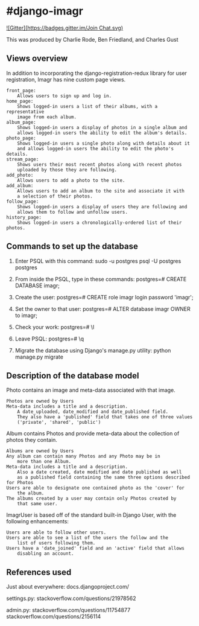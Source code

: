 #django-imagr
============
[![Gitter](https://badges.gitter.im/Join Chat.svg)](https://gitter.im/CharlesGust/django-imagr?utm_source=badge&utm_medium=badge&utm_campaign=pr-badge&utm_content=badge)

This was produced by Charlie Rode, Ben Friedland, and Charles Gust

## Views overview ##

In addition to incorporating the django-registration-redux library
    for user registration, Imagr has nine custom page views.

    front_page:
        Allows users to sign up and log in.
    home_page:
        Shows logged-in users a list of their albums, with a representative
        image from each album.
    album_page:
        Shows logged-in users a display of photos in a single album and
        allows logged-in users the ability to edit the album's details.
    photo_page:
        Shows logged-in users a single photo along with details about it
        and allows logged-in users the ability to edit the photo's details.
    stream_page:
        Shows users their most recent photos along with recent photos
        uploaded by those they are following.
    add_photo:
        Allows users to add a photo to the site.
    add_album:
        Allows users to add an album to the site and associate it with
        a selection of their photos.
    follow_page:
        Shows logged-in users a display of users they are following and
        allows them to follow and unfollow users.
    history_page:
        Shows logged-in users a chronologically-ordered list of their photos.

## Commands to set up the database ##

1. Enter PSQL with this command:
sudo -u postgres psql -U postgres postgres

2. From inside the PSQL, type in these commands:
postgres=# CREATE DATABASE imagr;

3. Create the user:
postgres=# CREATE role imagr login password 'imagr';

4. Set the owner to that user:
postgres=# ALTER database imagr OWNER to imagr;

5. Check your work:
postgres=# \l

6. Leave PSQL:
postgres=# \q

6. Migrate the database using Django's manage.py utility:
python manage.py migrate

## Description of the database model ##

Photo contains an image and meta-data associated with that image.

    Photos are owned by Users
    Meta-data includes a title and a description.
        A date_uploaded, date_modified and date_published field.
        They also have a 'published' field that takes one of three values
        ('private', 'shared', 'public')

Album contains Photos and provide meta-data about the collection of
    photos they contain.

    Albums are owned by Users
    Any album can contain many Photos and any Photo may be in
        more than one Album.
    Meta-data includes a title and a description.
        Also a date created, date modified and date published as well
        as a published field containing the same three options described for Photos
    Users are able to designate one contained photo as the 'cover' for
        the album.
    The albums created by a user may contain only Photos created by
        that same user.

ImagrUser is based off of the standard built-in Django User, with the
    following enhancements:

    Users are able to follow other users.
    Users are able to see a list of the users the follow and the
        list of users following them.
    Users have a 'date_joined' field and an 'active' field that allows
        disabling an account.

## References used ##

Just about everywhere:
    docs.djangoproject.com/

settings.py:
    stackoverflow.com/questions/21978562

admin.py:
    stackoverflow.com/questions/11754877
    stackoverflow.com/questions/2156114



